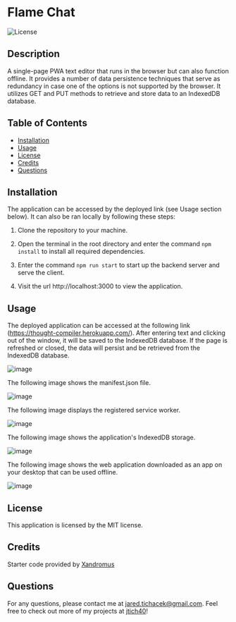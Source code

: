 # Flame Chat
  ![License](https://img.shields.io/badge/license-MIT-red.svg)

## Description
 A single-page PWA text editor that runs in the browser but can also function offline. It provides a number of data persistence techniques that serve as redundancy in case one of the options is not supported by the browser. It utilizes GET and PUT methods to retrieve and store data to an IndexedDB database.

## Table of Contents
* [Installation](#installation)
* [Usage](#usage)
* [License](#license)
* [Credits](#credits)
* [Questions](#questions)

## Installation

The application can be accessed by the deployed link (see Usage section below). It can also be ran locally by following these steps:

1. Clone the repository to your machine.

2. Open the terminal in the root directory and enter the command `npm install` to install all required dependencies.

3. Enter the command `npm run start` to start up the backend server and serve the client.

4. Visit the url http://localhost:3000 to view the application.

## Usage

The deployed application can be accessed at the following link (https://thought-compiler.herokuapp.com/). After entering text and clicking out of the window, it will be saved to the IndexedDB database. If the page is refreshed or closed, the data will persist and be retrieved from the IndexedDB database.

![image](https://user-images.githubusercontent.com/116316302/234416851-cb605ee7-3abd-49a6-98ff-9af1ab33c3ad.png)

The following image shows the manifest.json file.

![image](https://user-images.githubusercontent.com/116316302/234417192-868e46bf-071a-4f16-a8bf-4b9436433505.png)

The following image displays the registered service worker.

![image](https://user-images.githubusercontent.com/116316302/234417338-0541673b-1cc2-4254-bbd3-7bf0c97869f5.png)

The following image shows the application's IndexedDB storage.

![image](https://user-images.githubusercontent.com/116316302/234418847-da16e1d7-9e75-444b-9f98-9104ed1e88cf.png)

The following image shows the web application downloaded as an app on your desktop that can be used offline.

![image](https://user-images.githubusercontent.com/116316302/234419202-cc3ddbc9-d846-4ade-9514-6add433a1483.png)

## License
  This application is licensed by the MIT license.
  
## Credits
  
Starter code provided by [Xandromus](https://github.com/coding-boot-camp/cautious-meme)

## Questions

For any questions, please contact me at jared.tichacek@gmail.com. Feel free to check out more of my projects at [jtich40](https://github.com/jtich40)!

